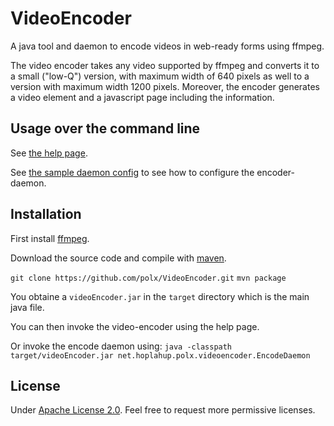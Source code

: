 # VideoEncoder

A java tool and daemon to encode videos in web-ready forms using ffmpeg.

The video encoder takes any video supported by ffmpeg and converts it to a
small ("low-Q") version, with maximum width of 640 pixels as well to a version with maximum width 1200 pixels.
Moreover, the encoder generates a video element and a javascript page including the information. 

## Usage over the command line

See [the help page](src/main/java/resources/net/hoplahup/polx/videoencoder/help-page.txt).

See [the sample daemon config](src/main/java/resources/net/hoplahup/polx/videoencoder/sample-daemon-config.properties) to see how to configure the encoder-daemon.

## Installation

First install [ffmpeg](https://ffmpeg.org).

Download the source code and compile with [maven](https://maven.apache.org).

`git clone https://github.com/polx/VideoEncoder.git`
`mvn package`

You obtaine a `videoEncoder.jar` in the `target` directory which is the main java file.

You can then invoke the video-encoder using the help page.

Or invoke the encode daemon using:
`java -classpath target/videoEncoder.jar net.hoplahup.polx.videoencoder.EncodeDaemon`


## License

Under [Apache License 2.0](LICENSE).
Feel free to request more permissive licenses.

